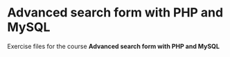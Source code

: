 # Advanced search form with PHP and MySQL
Exercise files for the course **Advanced search form with PHP and MySQL**
